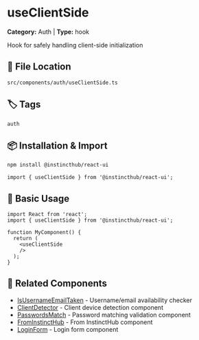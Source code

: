 # useClientSide

**Category:** Auth | **Type:** hook

Hook for safely handling client-side initialization

## 📁 File Location

`src/components/auth/useClientSide.ts`

## 🏷️ Tags

`auth`

## 📦 Installation & Import

```bash
npm install @instincthub/react-ui
```

```tsx
import { useClientSide } from '@instincthub/react-ui';
```

## 🚀 Basic Usage

```tsx
import React from 'react';
import { useClientSide } from '@instincthub/react-ui';

function MyComponent() {
  return (
    <useClientSide
    />
  );
}
```

## 🔗 Related Components

- [IsUsernameEmailTaken](./IsUsernameEmailTaken.md) - Username/email availability checker
- [ClientDetector](./ClientDetector.md) - Client device detection component
- [PasswordsMatch](./PasswordsMatch.md) - Password matching validation component
- [FromInstinctHub](./FromInstinctHub.md) - From InstinctHub component
- [LoginForm](./LoginForm.md) - Login form component

